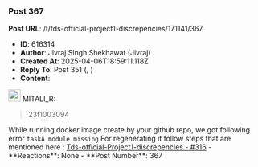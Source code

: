 ### Post 367
**Post URL**: /t/tds-official-project1-discrepencies/171141/367
- **ID**: 616314
- **Author**: Jivraj Singh Shekhawat (Jivraj)
- **Created At**: 2025-04-06T18:59:11.118Z
- **Reply To**: Post 351 (, )
- **Content**:  
  <aside class="quote group-ds-students" data-username="MITALI_R" data-post="351" data-topic="171141">
<div class="title">
<div class="quote-controls"></div>
<img alt="" width="24" height="24" src="https://dub1.discourse-cdn.com/flex013/user_avatar/discourse.onlinedegree.iitm.ac.in/mitali_r/48/66886_2.png" class="avatar"> MITALI_R:</div>
<blockquote>
23f1003094
</blockquote>
</aside>
While running docker image create by your github repo, we got following error <code>taskA module missing</code>
For regenerating it follow steps that are mentioned here : <a href="https://discourse.onlinedegree.iitm.ac.in/t/tds-official-project1-discrepencies/171141/316" class="inline-onebox">Tds-official-Project1-discrepencies - #316</a>
- **Reactions**: None
- **Post Number**: 367

